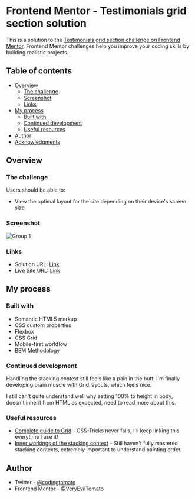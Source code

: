 # Frontend Mentor - Testimonials grid section solution

This is a solution to the [Testimonials grid section challenge on Frontend Mentor](https://www.frontendmentor.io/challenges/testimonials-grid-section-Nnw6J7Un7). Frontend Mentor challenges help you improve your coding skills by building realistic projects. 

## Table of contents

- [Overview](#overview)
  - [The challenge](#the-challenge)
  - [Screenshot](#screenshot)
  - [Links](#links)
- [My process](#my-process)
  - [Built with](#built-with)
  - [Continued development](#continued-development)
  - [Useful resources](#useful-resources)
- [Author](#author)
- [Acknowledgments](#acknowledgments)

## Overview

### The challenge

Users should be able to:

- View the optimal layout for the site depending on their device's screen size

### Screenshot

![Group 1](https://user-images.githubusercontent.com/24487667/138728262-74d59bec-614b-4bb5-a483-f230bd9b3489.png)

### Links

- Solution URL: [Link](https://github.com/tomato-frontend-challenges/testimonials-grid-hub)
- Live Site URL: [Link](https://tomato-testimonials-grid-hub.netlify.app/)

## My process

### Built with

- Semantic HTML5 markup
- CSS custom properties
- Flexbox
- CSS Grid
- Mobile-first workflow
- BEM Methodology

### Continued development

Handling the stacking context still feels like a pain in the butt. I'm finally developing brain muscle with Grid layouts, which feels nice.

I still can't quite understand well why setting 100% to height in body, doesn't inherit from HTML as expected, need to read more about this.

### Useful resources

- [Complete guide to Grid](https://css-tricks.com/snippets/css/complete-guide-grid/) - CSS-Tricks never fails, I'll keep linking this everytime I use it!
- [Inner workings of the stacking context](https://stackoverflow.com/questions/54897916/why-cant-an-element-with-a-z-index-value-cover-its-child) - Still haven't fully mastered stacking contexts, extremely important to understand painting order. 

## Author

- Twitter - [@codingtomato](https://twitter.com/codingtomato)
- Frontend Mentor - [@VeryEvilTomato](https://www.frontendmentor.io/profile/VeryEvilTomato)
